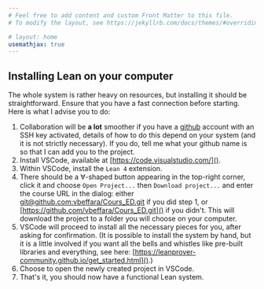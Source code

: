 ```yaml
---
# Feel free to add content and custom Front Matter to this file.
# To modify the layout, see https://jekyllrb.com/docs/themes/#overriding-theme-defaults

# layout: home
usemathjax: true
---
```


## Installing Lean on your computer

The whole system is rather heavy on resources, but installing it should be
straightforward. Ensure that you have a fast connection before starting. Here is
what I advise you to do:

1. Collaboration will be **a lot** smoother if you have a
  [github](https://github.com/) account with an SSH key activated, details of
  how to do this depend on your system (and it is not strictly necessary). If
  you do, tell me what your github name is so that I can add you to the project.
2. Install VSCode, available at [https://code.visualstudio.com/]().
3. Within VSCode, install the `Lean 4` extension.
4. There should be a $\forall$-shaped button appearing in the top-right corner,
  click it and choose `Open Project...` then `Download project...` and enter the
    course URL in the dialog: either [git@github.com:vbeffara/Cours_ED.git]() if
    you did step 1, or [https://github.com/vbeffara/Cours_ED.git]() if you
    didn't. This will download the project to a folder you will choose on your
    computer.
5. VSCode will proceed to install all the necessary pieces for you, after asking
  for confirmation. (It is possible to install the system by hand, but it is a
  little involved if you want all the bells and whistles like pre-built
  libraries and everything, see here:
  [https://leanprover-community.github.io/get_started.html]().)
6. Choose to open the newly created project in VSCode.
7. That's it, you should now have a functional Lean system.
